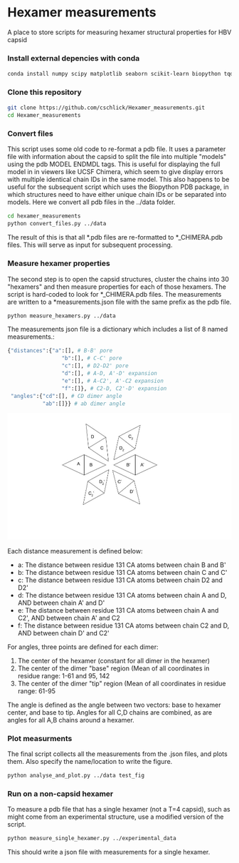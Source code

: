 # Hexamer measurements
A place to store scripts for measuring hexamer structural properties for HBV capsid


### Install external depencies with conda
```bash
conda install numpy scipy matplotlib seaborn scikit-learn biopython tqdm
```

### Clone this repository
```bash
git clone https://github.com/cschlick/Hexamer_measurements.git
cd Hexamer_measurements

```

### Convert files
This script uses some old code to re-format a pdb file. It uses a parameter file with information about the capsid to split the file into multiple "models" using the pdb MODEL ENDMDL tags. This is useful for displaying the full model in in viewers like UCSF Chimera, which seem to give display errors with multiple identical chain IDs in the same model. This also happens to be useful for the subsequent script which uses the Biopython PDB package, in which structures need to have either unique chain IDs or be separated into models. Here we convert all pdb files in the ../data folder.
```bash
cd hexamer_measurements
python convert_files.py ../data
```

The result of this is that all *.pdb files are re-formatted to *_CHIMERA.pdb files. This will serve as input for subsequent processing.

### Measure hexamer properties
The second step is to open the capsid structures, cluster the chains into 30 "hexamers" and then measure properties for each of those hexamers. The script is hard-coded to look for *_CHIMERA.pdb files. The measurements are written to a *measurements.json file with the same prefix as the pdb file. 
```bash
python measure_hexamers.py ../data
```

The measurements json file is a dictionary which includes a list of 8 named measurements.:
```python
{"distances":{"a":[], # B-B' pore
                 "b":[], # C-C' pore
                 "c":[], # D2-D2' pore
                 "d":[], # A-D, A'-D' expansion
                 "e":[], # A-C2', A'-C2 expansion
                 "f":[]}, # C2-D, C2'-D' expansion
 "angles":{"cd":[], # CD dimer angle
           "ab":[]}} # ab dimer angle
 ```

![alt text](https://github.com/cschlick/Hexamer_measurements/blob/e0705ed558d9f63ae154127a2d5109a915dff32a/HexamerDiagram.jpg)

Each distance measurement is defined below:
 - a: The distance between residue 131 CA atoms between chain B and B'
 - b: The distance between residue 131 CA atoms between chain C and C'
 - c: The distance between residue 131 CA atoms between chain D2 and D2'
 - d: The distance between residue 131 CA atoms between chain A and D, AND between chain A' and D'
 - e: The distance between residue 131 CA atoms between chain A and C2', AND between chain A' and C2
 - f: The distance between residue 131 CA atoms between chain C2 and D, AND between chain D' and C2'

For angles, three points are defined for each dimer:
1. The center of the hexamer (constant for all dimer in the hexamer)
2. The center of the dimer "base" region (Mean of all coordinates in residue range: 1-61 and 95, 142
3. The center of the dimer "tip" region (Mean of all coordinates in residue range: 61-95

The angle is defined as the angle between two vectors: base to hexamer center, and base to tip. Angles for all C,D chains are combined, as are angles for all A,B chains around a hexamer.


### Plot measurments
The final script collects all the measurements from the .json files, and plots them. Also specify the name/location to write the figure.
```bash
python analyse_and_plot.py ../data test_fig
```

### Run on a non-capsid hexamer
To measure a pdb file that has a single hexamer (not a T=4 capsid), such as might come from an experimental structure, use a modified version of the script.
```bash
python measure_single_hexamer.py ../experimental_data
```
This should write a json file with measurements for a single hexamer.
